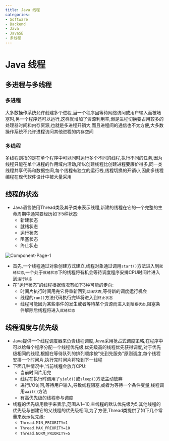 ```yaml
---
title: Java 线程
categories:
- Software
- Backend
- Java
- JavaSE
- 多线程
---
```

# Java 线程

## 多进程与多线程

### 多进程

大多数操作系统允许创建多个进程,当一个程序因等待网络访问或用户输入而被堵塞时,另一个程序还可以运行,这样就增加了资源利用率,但是进程切换要占用较多的处理器时间和内存资源,也就是多进程开销大,而且进程间的通信也不太方便,大多数操作系统不允许进程访问其他进程的内存空间

### 多线程

多线程则指的是在单个程序中可以同时运行多个不同的线程,执行不同的任务,因为线程只能在单个进程的作用域内活动,所以创建线程比创建进程要廉价得多,同一类线程共享代码和数据空间,每个线程有独立的运行栈,线程切换的开销小,因此多线程编程在现代软件设计中被大量采用

## 线程的状态

- Java语言使用Thread类及其子类来表示线程,新建的线程在它的一个完整的生命周期中通常要经历如下5种状态:
    - 新建状态
    - 就绪状态
    - 运行状态
    - 阻塞状态
    - 终止状态

![Component-Page-1](https://cdn.jsdelivr.net/gh/LuShan123888/Files@master/Pictures/2020-12-10-2020-12-10-2020-11-07-Component-Page-1.svg)

- 首先,一个线程通过对象创建方式建立,线程对象通过调用`start()`方法进入到`就绪状态`,一个处于`就绪状态`下的线程将有机会等待调度程序安排CPU时间片进入到`运行状态`
- 在"运行状态”的线程根据情况有如下3种可能的走向:
    - 时间片执行时间用完它将重新回到`就绪状态`,等待新的调度运行机会
    - 线程的`run()`方法代码执行完毕将进入到`终止状态`
    - 线程可能因为某些事件的发生或者等待某个资源而进入到`阻塞状态`,阻塞条件解除后线程将进入`就绪状态`

## 线程调度与优先级

- Java提供一个线程调度器来负责线程调度,Java采用抢占式调度策略,在程序中可以给每个程序分配一个线程优先级,优先级高的线程优先获得调度,对于优先级相同的线程,根据在等待队列的排列顺序按"先到先服务”原则调度,每个线程安排一个时间片,执行完时间片将轮到下一线程
- 下面几种情况中,当前线程会放弃CPU:
    - 当前时间片用完
    - 线程在执行时调用了`yield()`或`sleep()`方法主动放弃
    - 进行I/O访问,等待用户输入,导致线程阻塞,或者为等待一个条件变量,线程调用`wait()`方法
    - 有高优先级的线程参与调度
- 线程的优先级用数字来表示,范围从1~10,主线程的默认优先级为5,其他线程的优先级与创建它的父线程的优先级相同,为了方便,Thread类提供了如下几个常量来表示优先级:
    - `Thread.MIN_PRIORITY=1`
    - `Thread.MAX_PRIORITY=10`
    - `Thread.NORM_PRIORITY=5`

